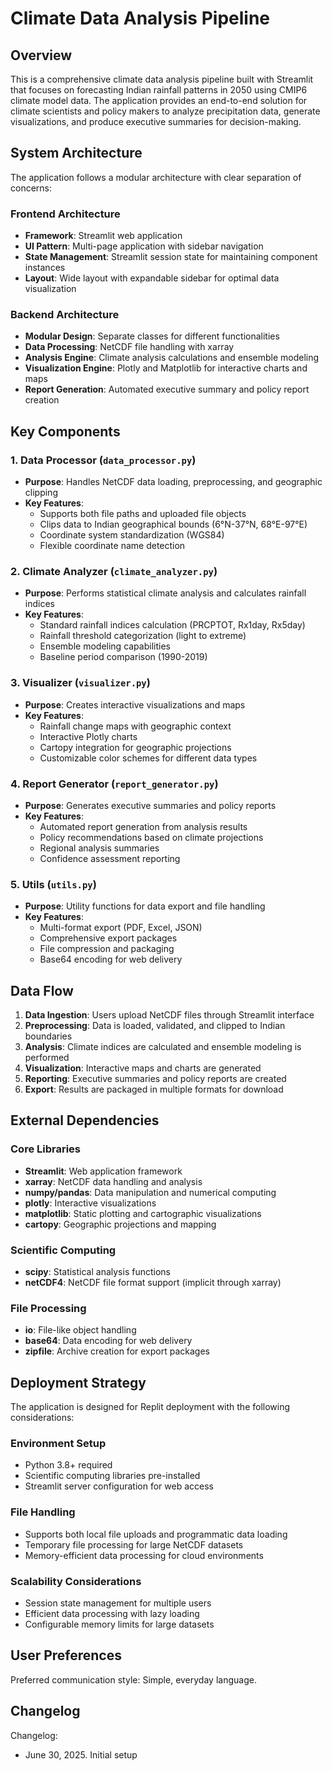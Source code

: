 # Climate Data Analysis Pipeline

## Overview

This is a comprehensive climate data analysis pipeline built with Streamlit that focuses on forecasting Indian rainfall patterns in 2050 using CMIP6 climate model data. The application provides an end-to-end solution for climate scientists and policy makers to analyze precipitation data, generate visualizations, and produce executive summaries for decision-making.

## System Architecture

The application follows a modular architecture with clear separation of concerns:

### Frontend Architecture
- **Framework**: Streamlit web application
- **UI Pattern**: Multi-page application with sidebar navigation
- **State Management**: Streamlit session state for maintaining component instances
- **Layout**: Wide layout with expandable sidebar for optimal data visualization

### Backend Architecture
- **Modular Design**: Separate classes for different functionalities
- **Data Processing**: NetCDF file handling with xarray
- **Analysis Engine**: Climate analysis calculations and ensemble modeling
- **Visualization Engine**: Plotly and Matplotlib for interactive charts and maps
- **Report Generation**: Automated executive summary and policy report creation

## Key Components

### 1. Data Processor (`data_processor.py`)
- **Purpose**: Handles NetCDF data loading, preprocessing, and geographic clipping
- **Key Features**:
  - Supports both file paths and uploaded file objects
  - Clips data to Indian geographical bounds (6°N-37°N, 68°E-97°E)
  - Coordinate system standardization (WGS84)
  - Flexible coordinate name detection

### 2. Climate Analyzer (`climate_analyzer.py`)
- **Purpose**: Performs statistical climate analysis and calculates rainfall indices
- **Key Features**:
  - Standard rainfall indices calculation (PRCPTOT, Rx1day, Rx5day)
  - Rainfall threshold categorization (light to extreme)
  - Ensemble modeling capabilities
  - Baseline period comparison (1990-2019)

### 3. Visualizer (`visualizer.py`)
- **Purpose**: Creates interactive visualizations and maps
- **Key Features**:
  - Rainfall change maps with geographic context
  - Interactive Plotly charts
  - Cartopy integration for geographic projections
  - Customizable color schemes for different data types

### 4. Report Generator (`report_generator.py`)
- **Purpose**: Generates executive summaries and policy reports
- **Key Features**:
  - Automated report generation from analysis results
  - Policy recommendations based on climate projections
  - Regional analysis summaries
  - Confidence assessment reporting

### 5. Utils (`utils.py`)
- **Purpose**: Utility functions for data export and file handling
- **Key Features**:
  - Multi-format export (PDF, Excel, JSON)
  - Comprehensive export packages
  - File compression and packaging
  - Base64 encoding for web delivery

## Data Flow

1. **Data Ingestion**: Users upload NetCDF files through Streamlit interface
2. **Preprocessing**: Data is loaded, validated, and clipped to Indian boundaries
3. **Analysis**: Climate indices are calculated and ensemble modeling is performed
4. **Visualization**: Interactive maps and charts are generated
5. **Reporting**: Executive summaries and policy reports are created
6. **Export**: Results are packaged in multiple formats for download

## External Dependencies

### Core Libraries
- **Streamlit**: Web application framework
- **xarray**: NetCDF data handling and analysis
- **numpy/pandas**: Data manipulation and numerical computing
- **plotly**: Interactive visualizations
- **matplotlib**: Static plotting and cartographic visualizations
- **cartopy**: Geographic projections and mapping

### Scientific Computing
- **scipy**: Statistical analysis functions
- **netCDF4**: NetCDF file format support (implicit through xarray)

### File Processing
- **io**: File-like object handling
- **base64**: Data encoding for web delivery
- **zipfile**: Archive creation for export packages

## Deployment Strategy

The application is designed for Replit deployment with the following considerations:

### Environment Setup
- Python 3.8+ required
- Scientific computing libraries pre-installed
- Streamlit server configuration for web access

### File Handling
- Supports both local file uploads and programmatic data loading
- Temporary file processing for large NetCDF datasets
- Memory-efficient data processing for cloud environments

### Scalability Considerations
- Session state management for multiple users
- Efficient data processing with lazy loading
- Configurable memory limits for large datasets

## User Preferences

Preferred communication style: Simple, everyday language.

## Changelog

Changelog:
- June 30, 2025. Initial setup
